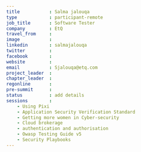 ```yaml
---
title           : Salma jalouqa
type            : participant-remote
job_title       : Software Tester 
company         : EtQ
travel_from     : 
image           : 
linkedin        : salmajalouqa
twitter         : 
facebook        : 
website         : 
email           : Sjalouqa@etq.com
project_leader  : 
chapter_leader  : 
regonline       :
pre-summit      :
status          : add details
sessions        :    
    - Using Pixi  
    - Application Security Verification Standard 
    - Getting more women in Cyber-security  
    - Cloud brokerage 
    - authentication and authorisation   
    - Owasp Testing Guide v5  
    - Security Playbooks
---
```

